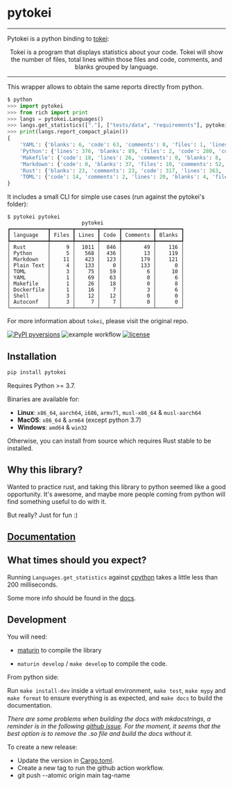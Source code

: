 # pytokei
---
Pytokei is a python binding to [tokei](https://github.com/XAMPPRocky/tokei):

<p align="center">
    Tokei is a program that displays statistics about your code. Tokei will show the number of files, total lines within those files and code, comments, and blanks grouped by language.
</p>

--- 

This wrapper allows to obtain the same reports directly from python.

```python
$ python
>>> import pytokei
>>> from rich import print
>>> langs = pytokei.Languages()
>>> langs.get_statistics(["."], ["tests/data", "requirements"], pytokei.Config()) # Use ['all'] in place of ignore to load default ignore file methods
>>> print(langs.report_compact_plain())
{
    'YAML': {'blanks': 6, 'code': 63, 'comments': 0, 'files': 1, 'lines': 69},
    'Python': {'lines': 376, 'blanks': 89, 'files': 2, 'code': 280, 'comments': 7},
    'Makefile': {'code': 18, 'lines': 26, 'comments': 0, 'blanks': 8, 'files': 1},
    'Markdown': {'code': 0, 'blanks': 37, 'files': 10, 'comments': 52, 'lines': 89},
    'Rust': {'blanks': 23, 'comments': 23, 'code': 317, 'lines': 363, 'files': 7},
    'TOML': {'code': 14, 'comments': 2, 'lines': 20, 'blanks': 4, 'files': 2}
}
```

It includes a small CLI for simple use cases (run against the pytokei's folder):

```console
$ pytokei pytokei
                        pytokei                         
┏━━━━━━━━━━━━┳━━━━━━━┳━━━━━━━┳━━━━━━┳━━━━━━━━━━┳━━━━━━━━┓
┃ language   ┃ Files ┃ Lines ┃ Code ┃ Comments ┃ Blanks ┃
┡━━━━━━━━━━━━╇━━━━━━━╇━━━━━━━╇━━━━━━╇━━━━━━━━━━╇━━━━━━━━┩
│ Rust       │     9 │  1011 │  846 │       49 │    116 │
│ Python     │     5 │   568 │  436 │       13 │    119 │
│ Markdown   │    11 │   423 │  123 │      179 │    121 │
│ Plain Text │     4 │   133 │    0 │      133 │      0 │
│ TOML       │     3 │    75 │   59 │        6 │     10 │
│ YAML       │     1 │    69 │   63 │        0 │      6 │
│ Makefile   │     1 │    26 │   18 │        0 │      8 │
│ Dockerfile │     1 │    16 │    7 │        3 │      6 │
│ Shell      │     3 │    12 │   12 │        0 │      0 │
│ Autoconf   │     3 │     7 │    7 │        0 │      0 │
└────────────┴───────┴───────┴──────┴──────────┴────────┘
```

For more information about `tokei`, please visit the original repo.

[![PyPI pyversions](https://img.shields.io/pypi/pyversions/pytokei.svg)](https://pypi.org/project/pytokei/)
![example workflow](https://github.com/plaguss/pytokei/actions/workflows/ci.yml/badge.svg)
[![license](https://img.shields.io/github/license/plaguss/pytokei.svg)](https://github.com/plaguss/pytokei/blob/main/LICENSE)


## Installation

```bash
pip install pytokei
```

Requires Python >= 3.7.

Binaries are available for:

* **Linux**: `x86_64`, `aarch64`, `i686`, `armv7l`, `musl-x86_64` & `musl-aarch64`
* **MacOS**: `x86_64` & `arm64` (except python 3.7)
* **Windows**: `amd64` & `win32`

Otherwise, you can install from source which requires Rust stable to be installed.

## Why this library?

Wanted to practice rust, and taking this library to python seemed like a good opportunity. It's awesome, and maybe more people coming from python will find something useful to do with it.

But really? Just for fun :)

## [Documentation](https://plaguss.github.io/pytokei/)

## What times should you expect?

Running `Languages.get_statistics` against [cpython](https://github.com/python/cpython) takes a little less than 200 milliseconds.

Some more info should be found in the [docs](https://plaguss.github.io/pytokei/#time-comparison-tokei-and-pytokei).

## Development

You will need:

- [maturin](https://www.maturin.rs/installation.html) to compile the library

- `maturin develop` / `make develop` to compile the code.

From python side:

Run `make install-dev` inside a virtual environment, `make test`, `make mypy` and `make format` to ensure everything is as expected, and `make docs` to build the documentation.

*There are some problems when building the docs with mkdocstrings, a reminder is in the following [github issue](https://github.com/mkdocstrings/mkdocstrings/issues/404). For the moment, it seems that the best option is to remove the .so file and build the docs without it.*

To create a new release:

- Update the version in [Cargo.toml](./Cargo.toml).
- Create a new tag to run the github action workflow.
- git push --atomic origin main tag-name 